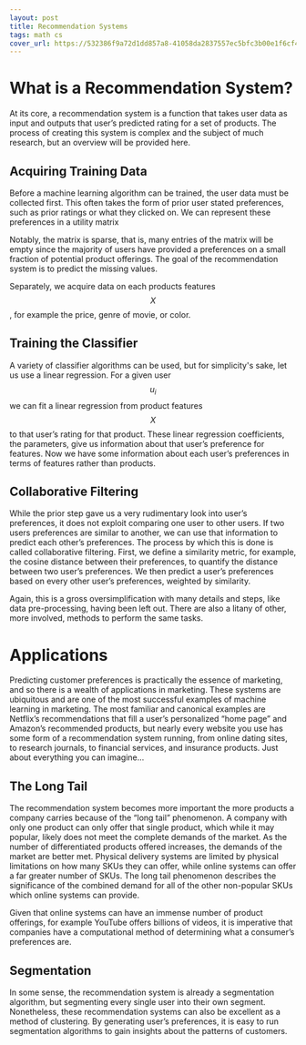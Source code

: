 ```yaml
---
layout: post
title: Recommendation Systems
tags: math cs
cover_url: https://532386f9a72d1dd857a8-41058da2837557ec5bfc3b00e1f6cf43.ssl.cf5.rackcdn.com/wp-content/uploads/2016/01/IMG_0082-1024x768.png
---
```


# What is a Recommendation System?

At its core, a recommendation system is a function that takes user data as input and outputs that user’s predicted rating for a set of products. The process of creating this system is complex and the subject of much research, but an overview will be provided here.

## Acquiring Training Data
Before a machine learning algorithm can be trained, the user data must be collected first. This often takes the form of prior user stated preferences, such as prior ratings or what they clicked on. We can represent these preferences in a utility matrix

Notably, the matrix is sparse, that is, many entries of the matrix will be empty since the majority of users have provided a preferences on a small fraction of potential product offerings. The goal of the recommendation system is to predict the missing values.

Separately, we acquire data on each products features $$X$$, for example the price, genre of movie, or color.

## Training the Classifier
A variety of classifier algorithms can be used, but for simplicity's sake, let us use a linear regression. For a given user $$u_i$$ we can fit a linear regression from product features $$X$$ to that user’s rating for that product. These linear regression coefficients, the parameters, give us information about that user’s preference for features. Now we have some information about each user’s preferences in terms of features rather than products.

## Collaborative Filtering
While the prior step gave us a very rudimentary look into user’s preferences, it does not exploit comparing one user to other users. If  two users preferences are similar to another, we can use that information to predict each other’s preferences. The process by which this is done is called collaborative filtering. First, we define a similarity metric, for example, the cosine distance between their preferences, to quantify the distance between two user’s preferences. We then predict a user’s preferences based on every other user’s preferences, weighted by similarity.

Again, this is a gross oversimplification with many details and steps, like data pre-processing, having been left out. There are also a litany of other, more involved, methods to perform the same tasks.

# Applications
Predicting customer preferences is practically the essence of marketing, and so there is a wealth of applications in marketing. These systems are ubiquitous and are one of the most successful examples of machine learning in marketing. The most familiar and canonical examples are Netflix’s recommendations that fill a user’s personalized “home page” and Amazon’s recommended products, but nearly every website you use has some form of a recommendation system running, from online dating sites, to research journals, to financial services, and insurance products. Just about everything you can imagine…

## The Long Tail
The recommendation system becomes more important the more products a company carries because of the “long tail” phenomenon. A company with only one product can only offer that single product, which while  it may popular, likely does not meet the complete demands of the market. As the number of differentiated products offered increases, the demands of the market are better met. Physical delivery systems are limited by physical limitations on how many SKUs they can offer, while online systems can offer a far greater number of SKUs. The long tail phenomenon describes the significance of the combined demand for all of the other non-popular SKUs which online systems can provide.

Given that online systems can have an immense number of product offerings, for example YouTube offers billions of videos, it is imperative that companies have a computational method of determining what a consumer’s preferences are.

## Segmentation
In some sense, the recommendation system is already a segmentation algorithm, but segmenting every single user into their own segment. Nonetheless, these recommendation systems can also be excellent as a method of clustering. By generating user’s preferences, it is easy to run segmentation algorithms to gain insights about the patterns of customers.